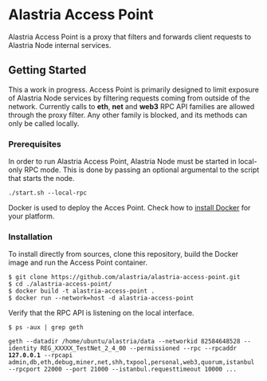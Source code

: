 # Alastria Access Point
Alastria Access Point is a proxy that filters and forwards client requests to Alastria Node internal services.

## Getting Started
This a work in progress. Access Point is primarily designed to limit exposure of Alastria Node services by filtering requests coming from outside of the network. Currently calls to **eth**, **net** and **web3** RPC API families are allowed through the proxy filter. Any other family is blocked, and its methods can only be called locally. 

### Prerequisites

In order to run Alastria Access Point, Alastria Node must be started in local-only RPC mode. This is done by passing an optional argumental to the script that starts the node.

``./start.sh --local-rpc``

Docker is used to deploy the Acces Point. Check how to [install Docker](https://docs.docker.com/install/) for your platform.

### Installation
To install directly from sources, clone this repository, build the Docker image and run the Access Point container.

```
$ git clone https://github.com/alastria/alastria-access-point.git
$ cd ./alastria-access-point/
$ docker build -t alastria-access-point .
$ docker run --network=host -d alastria-access-point
```

Verify that the RPC API is listening on the local interface.

``$ ps -aux | grep geth``

``geth --datadir /home/ubuntu/alastria/data --networkid 82584648528 --identity REG_XXXXX_TestNet_2_4_00 --permissioned --rpc --rpcaddr ``**``127.0.0.1``**`` --rpcapi admin,db,eth,debug,miner,net,shh,txpool,personal,web3,quorum,istanbul --rpcport 22000 --port 21000 --istanbul.requesttimeout 10000 ...``
